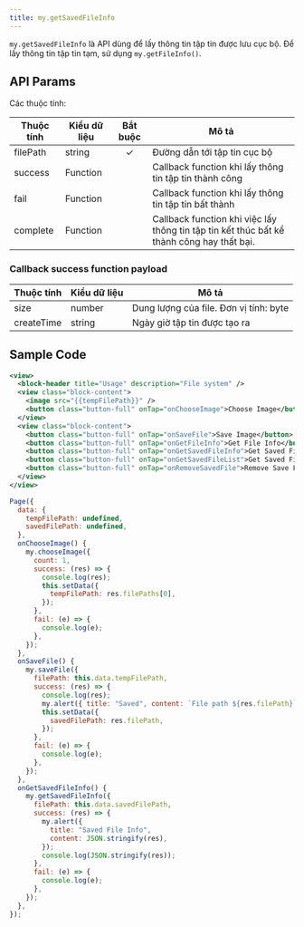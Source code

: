 ```yaml
---
title: my.getSavedFileInfo
---
```


`my.getSavedFileInfo` là API dùng để lấy thông tin tập tin được lưu cục bộ. Để lấy thông tin tập tin tạm, sử dụng `my.getFileInfo()`.

## API Params

Các thuộc tính:

| Thuộc tính | Kiểu dữ liệu | Bắt buộc | Mô tả                                                                                     |
| ---------- | ------------ | :------: | ----------------------------------------------------------------------------------------- |
| filePath   | string       |    ✓     | Đường dẫn tới tập tin cục bộ                                                              |
| success    | Function     |          | Callback function khi lấy thông tin tập tin thành công                                    |
| fail       | Function     |          | Callback function khi lấy thông tin tập tin bất thành                                     |
| complete   | Function     |          | Callback function khi việc lấy thông tin tập tin kết thúc bất kể thành công hay thất bại. |

### Callback success function payload

| Thuộc tính | Kiểu dữ liệu | Mô tả                                  |
| ---------- | ------------ | -------------------------------------- |
| size       | number       | Dung lượng của file. Đơn vị tính: byte |
| createTime | string       | Ngày giờ tập tin được tạo ra           |


## Sample Code

```xml
<view>
  <block-header title="Usage" description="File system" />
  <view class="block-content">
    <image src="{{tempFilePath}}" />
    <button class="button-full" onTap="onChooseImage">Choose Image</button>
  </view>
  <view class="block-content">
    <button class="button-full" onTap="onSaveFile">Save Image</button>
    <button class="button-full" onTap="onGetFileInfo">Get File Info</button>
    <button class="button-full" onTap="onGetSavedFileInfo">Get Saved File Info</button>
    <button class="button-full" onTap="onGetSavedFileList">Get Saved File List</button>
    <button class="button-full" onTap="onRemoveSavedFile">Remove Save File</button>
  </view>
</view>
```

```js
Page({
  data: {
    tempFilePath: undefined,
    savedFilePath: undefined,
  },
  onChooseImage() {
    my.chooseImage({
      count: 1,
      success: (res) => {
        console.log(res);
        this.setData({
          tempFilePath: res.filePaths[0],
        });
      },
      fail: (e) => {
        console.log(e);
      },
    });
  },
  onSaveFile() {
    my.saveFile({
      filePath: this.data.tempFilePath,
      success: (res) => {
        console.log(res);
        my.alert({ title: "Saved", content: `File path ${res.filePath}` });
        this.setData({
          savedFilePath: res.filePath,
        });
      },
      fail: (e) => {
        console.log(e);
      },
    });
  },
  onGetSavedFileInfo() {
    my.getSavedFileInfo({
      filePath: this.data.savedFilePath,
      success: (res) => {
        my.alert({
          title: "Saved File Info",
          content: JSON.stringify(res),
        });
        console.log(JSON.stringify(res));
      },
      fail: (e) => {
        console.log(e);
      },
    });
  },
});

```
